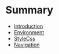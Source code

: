 # Summary

* [Introduction](README.md)
* [Environment](chapter1.md)
* [StyleCss](style.md)
* [Navigation](navigator.md)

